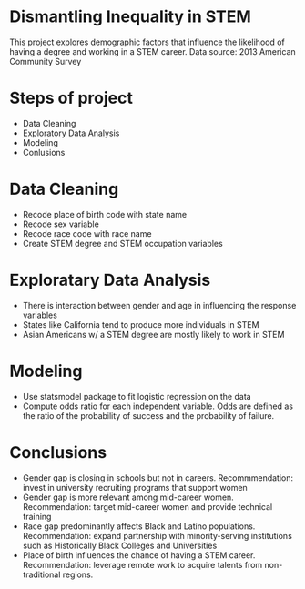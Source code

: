 # Dismantling Inequality in STEM
This project explores demographic factors that 
influence the likelihood of having a 
degree and working in a STEM career. 
Data source: 2013 American Community Survey

# Steps of project
- Data Cleaning
- Exploratory Data Analysis
- Modeling 
- Conlusions

# Data Cleaning
- Recode place of birth code with state name
- Recode sex variable
- Recode race code with race name
- Create STEM degree and STEM occupation variables

# Exploratary Data Analysis
- There is interaction between gender and age in influencing the response variables
- States like California tend to produce more individuals in STEM
- Asian Americans w/ a STEM degree are mostly likely to work in STEM

# Modeling
- Use statsmodel package to fit logistic regression on the data
- Compute odds ratio for each independent variable. Odds are defined as the ratio of the probability of success and the probability of failure. 

# Conclusions
-  Gender gap is closing in schools but not in careers. Recommmendation: invest in university recruiting programs that support women 
-  Gender gap is more relevant among mid-career women. Recommendation: target mid-career women and provide technical training 
-  Race gap predominantly affects Black and Latino populations. Recommendation: expand partnership with minority-serving institutions such as Historically Black Colleges and Universities 
-  Place of birth influences the chance of having a STEM career. Recommendation: leverage remote work to acquire talents from non-traditional regions.

